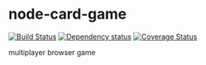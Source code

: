 node-card-game
==============
[![Build Status](https://travis-ci.org/leonardiwagner/node-card-game.svg)](https://travis-ci.org/leonardiwagner/node-card-game)
[![Dependency status](https://david-dm.org/leonardiwagner/node-card-game/status.png)](https://david-dm.org/leonardiwagner/node-card-game#info=dependencies&view=table) 
[![Coverage Status](https://coveralls.io/repos/leonardiwagner/node-card-game/badge.png)](https://coveralls.io/r/leonardiwagner/node-card-game)

multiplayer browser game
